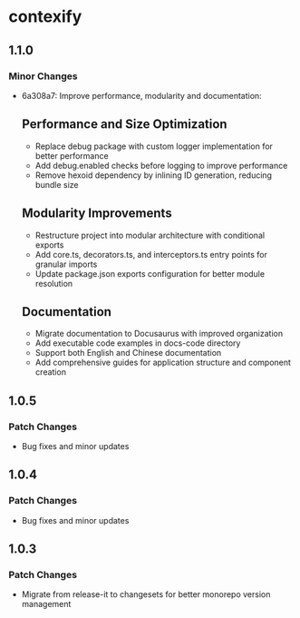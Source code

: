 # contexify

## 1.1.0

### Minor Changes

- 6a308a7: Improve performance, modularity and documentation:

  ## Performance and Size Optimization

  - Replace debug package with custom logger implementation for better performance
  - Add debug.enabled checks before logging to improve performance
  - Remove hexoid dependency by inlining ID generation, reducing bundle size

  ## Modularity Improvements

  - Restructure project into modular architecture with conditional exports
  - Add core.ts, decorators.ts, and interceptors.ts entry points for granular imports
  - Update package.json exports configuration for better module resolution

  ## Documentation

  - Migrate documentation to Docusaurus with improved organization
  - Add executable code examples in docs-code directory
  - Support both English and Chinese documentation
  - Add comprehensive guides for application structure and component creation

## 1.0.5

### Patch Changes

- Bug fixes and minor updates

## 1.0.4

### Patch Changes

- Bug fixes and minor updates

## 1.0.3

### Patch Changes

- Migrate from release-it to changesets for better monorepo version management

